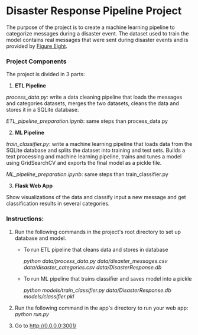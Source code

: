 # Disaster Response Pipeline Project

The purpose of the project is to create a machine learning pipeline to categorize messages during a 
disaster event. The dataset used to train the model contains real messages that were sent during disaster events and is provided by [Figure Eight](https://www.figure-eight.com/). 

### Project Components
The project is divided in 3 parts:

1. **ETL Pipeline**

*process_data.py*: write a data cleaning pipeline that loads the messages and categories datasets,
merges the two datasets, cleans the data and stores it in a SQLite database.

*ETL_pipeline_preparation.ipynb*: same steps than process_data.py

2. **ML Pipeline**

*train_classifier.py*: write a machine learning pipeline that loads data from the SQLite database
and splits the dataset into training and test sets. Builds a text processing and machine learning pipeline, trains and tunes a model using GridSearchCV and exports the final model as a pickle file.

*ML_pipeline_preparation.ipynb*: same steps than train_classifier.py

3. **Flask Web App**

Show visualizations of the data and classify input a new message and get classification results in several categories.

### Instructions:
1. Run the following commands in the project's root directory to set up database and model.

    - To run ETL pipeline that cleans data and stores in database
    
        *python data/process_data.py data/disaster_messages.csv data/disaster_categories.csv data/DisasterResponse.db*
    - To run ML pipeline that trains classifier and saves model into a pickle
    
        *python models/train_classifier.py data/DisasterResponse.db models/classifier.pkl*

2. Run the following command in the app's directory to run your web app: *python run.py*

3. Go to http://0.0.0.0:3001/

